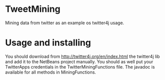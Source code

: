 # TweetMining
Mining data from twitter as an example os twitter4j usage.
# Usage and installing
You should download from http://twitter4j.org/en/index.html the twitter4j lib and add it to the NetBeans project manually. You should as well put your TwitterApps credentials in the TwitterMiningFunctions file.
The javadoc is available for all methods in MiningFunctions.
